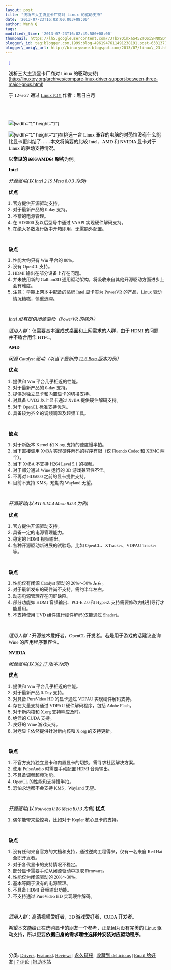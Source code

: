 ```yaml
--- 
layout: post 
title: "浅析三大主流显卡厂商对 Linux 的驱动支持" 
date: '2013-07-23T16:02:00.003+08:00' 
author: Wenh Q
tags:
modified\_time: '2013-07-23T16:02:49.580+08:00' 
thumbnail: https://lh5.googleusercontent.com/7JTbxYQimxaS45ZTQSiSHNOSDMNxMxch9hYTXkxSfr0tt5vnv90tD2yb\_Egyz-4H-ygP5p27gZknFJPDEfj-1fz9XLpHuQrvgSJFElvbx0yTdIiUd\_M=s72-c
blogger\_id: tag:blogger.com,1999:blog-4961947611491238191.post-6331377452778279741
blogger\_orig\_url: http://binaryware.blogspot.com/2013/07/linux\_23.html
---
```


<div
style="color: black; direction: ltr; font-family: &quot;Arial&quot;; font-size: 11pt; margin-bottom: 0; margin-left: 7.5pt; margin-right: 7.5pt; margin-top: 0; padding: 0;">

<span
style="color: #0000ee; font-family: &quot;Verdana&quot;; text-decoration: underline;">[

浅析三大主流显卡厂商对 Linux
的驱动支持](http://linuxtoy.org/archives/compare-linux-driver-support-between-three-major-gpus.html)</span>

</div>

<div
style="color: black; direction: ltr; font-family: &quot;Arial&quot;; font-size: 11pt; margin-bottom: 0; margin-left: 7.5pt; margin-right: 7.5pt; margin-top: 0; padding-bottom: 8pt; padding-left: 0; padding-right: 0; padding-top: 0;">

<span style="font-family: &quot;Verdana&quot;;">于 12-6-27 通过
</span><span
style="color: #0000ee; font-family: &quot;Verdana&quot;; text-decoration: underline;">[LinuxTOY](http://linuxtoy.org/)</span><span
style="font-family: &quot;Verdana&quot;;"> 作者：黑日白月</span>

</div>

<div
style="color: black; direction: ltr; font-family: &quot;Arial&quot;; font-size: 11pt; height: 11pt; margin-bottom: 0; margin-left: 7.5pt; margin-right: 7.5pt; margin-top: 0; padding: 0;">

<span style="font-family: &quot;Verdana&quot;;"></span>

</div>

<div
style="color: black; direction: ltr; font-family: &quot;Arial&quot;; font-size: 11pt; margin-bottom: 0; margin-left: 7.5pt; margin-right: 7.5pt; margin-top: 0; padding: 0;">

![](https://lh5.googleusercontent.com/7JTbxYQimxaS45ZTQSiSHNOSDMNxMxch9hYTXkxSfr0tt5vnv90tD2yb_Egyz-4H-ygP5p27gZknFJPDEfj-1fz9XLpHuQrvgSJFElvbx0yTdIiUd_M){width="1"
height="1"}

</div>

<div
style="color: black; direction: ltr; font-family: &quot;Arial&quot;; font-size: 11pt; margin-bottom: 0; margin-left: 7.5pt; margin-right: 7.5pt; margin-top: 0; padding: 0;">

![](https://lh6.googleusercontent.com/Q0Heo1-nOyUP7fLlXghn1kKWOGC9FtV3O_zIrOYuYGNqVOBfvfQula3ZqoqPEk1-YRqaSPb9KNPX8CzzOYPsT5Pg_JUensKO-0Li4BhgIzsVUPCIkBU){width="1"
height="1"}<span style="font-family: &quot;Verdana&quot;;">在挑选一台
Linux 兼容的电脑的时恐怕没有什么能比显卡更纠结了……本文将简要的比较
Intel、AMD 和 NVIDIA 显卡对于 Linux 的驱动支持情况。</span>

</div>

<div
style="color: black; direction: ltr; font-family: &quot;Arial&quot;; font-size: 11pt; margin-bottom: 0; margin-left: 7.5pt; margin-right: 7.5pt; margin-top: 0; padding: 0;">

<span style="font-family: &quot;Verdana&quot;;">以</span><span
style="font-family: &quot;Verdana&quot;; font-weight: bold;">常见的
i686/AMD64 架构</span><span
style="font-family: &quot;Verdana&quot;;">为例。</span>

</div>

<div
style="color: black; direction: ltr; font-family: &quot;Arial&quot;; font-size: 11pt; margin-bottom: 0; margin-left: 7.5pt; margin-right: 7.5pt; margin-top: 0; padding: 0;">

<span
style="font-family: &quot;Verdana&quot;; font-weight: bold;">Intel</span>

</div>

<div
style="color: black; direction: ltr; font-family: &quot;Arial&quot;; font-size: 11pt; margin-bottom: 0; margin-left: 7.5pt; margin-right: 7.5pt; margin-top: 0; padding: 0;">

<span
style="font-family: &quot;Verdana&quot;; font-style: italic;">开源驱动(以
Intel 2.19 Mesa 8.0.3 为例)</span>

</div>

<div
style="color: black; direction: ltr; font-family: &quot;Arial&quot;; font-size: 11pt; margin-bottom: 0; margin-left: 7.5pt; margin-right: 7.5pt; margin-top: 0; padding: 0;">

<span
style="font-family: &quot;Verdana&quot;; font-weight: bold;">优点</span>

</div>

1.  <span
    style="font-family: &quot;Verdana&quot;;">官方提供开源驱动支持。</span>
2.  <span style="font-family: &quot;Verdana&quot;;">对于最新产品的 0-day
    支持。</span>
3.  <span
    style="font-family: &quot;Verdana&quot;;">不错的电源管理。</span>
4.  <span style="font-family: &quot;Verdana&quot;;">在 HD3000
    及以后型号中通过 VAAPI 实现硬件解码支持。</span>
5.  <span
    style="font-family: &quot;Verdana&quot;;">在绝大多数发行版中开箱即用，无需额外配置。</span>

<div
style="color: black; direction: ltr; font-family: &quot;Arial&quot;; font-size: 11pt; height: 11pt; margin-bottom: 0; margin-left: 7.5pt; margin-right: 7.5pt; margin-top: 0; padding: 0;">

<span style="font-family: &quot;Verdana&quot;;"></span>

</div>

<div
style="color: black; direction: ltr; font-family: &quot;Arial&quot;; font-size: 11pt; margin-bottom: 0; margin-left: 7.5pt; margin-right: 7.5pt; margin-top: 0; padding: 0;">

<span
style="font-family: &quot;Verdana&quot;; font-weight: bold;">缺点</span>

</div>

1.  <span style="font-family: &quot;Verdana&quot;;">性能大约只有 Win
    平台的 80%。</span>
2.  <span style="font-family: &quot;Verdana&quot;;">没有 OpenCL
    支持。</span>
3.  <span style="font-family: &quot;Verdana&quot;;">HDMI
    输出在部分设备上存在问题。</span>
4.  <span style="font-family: &quot;Verdana&quot;;">并未使用新的
    Gallium3D
    通用驱动架构，将吸收来自其他开源驱动方面进步上会有难度。</span>
5.  <span
    style="font-family: &quot;Verdana&quot;;">注意：早期上网本中配备的贴牌
    Intel 显卡实为 PowerVR 的产品，Linux 驱动情况糟糕，慎重选购。</span>

<div
style="color: black; direction: ltr; font-family: &quot;Arial&quot;; font-size: 11pt; height: 11pt; margin-bottom: 0; margin-left: 7.5pt; margin-right: 7.5pt; margin-top: 0; padding: 0;">

<span style="font-family: &quot;Verdana&quot;;"></span>

</div>

<div
style="color: black; direction: ltr; font-family: &quot;Arial&quot;; font-size: 11pt; margin-bottom: 0; margin-left: 7.5pt; margin-right: 7.5pt; margin-top: 0; padding: 0;">

<span
style="font-family: &quot;Verdana&quot;; font-style: italic;">Intel
没有提供闭源驱动（PowerVR 的除外）</span>

</div>

<div
style="color: black; direction: ltr; font-family: &quot;Arial&quot;; font-size: 11pt; margin-bottom: 0; margin-left: 7.5pt; margin-right: 7.5pt; margin-top: 0; padding: 0;">

<span
style="font-family: &quot;Verdana&quot;; font-style: italic;">适用人群</span><span
style="font-family: &quot;Verdana&quot;;">：仅需要基本混成式桌面和上网需求的人群，由于
HDMI 的问题并不适合用作 HTPC。</span>

</div>

<div
style="color: black; direction: ltr; font-family: &quot;Arial&quot;; font-size: 11pt; margin-bottom: 0; margin-left: 7.5pt; margin-right: 7.5pt; margin-top: 0; padding: 0;">

<span
style="font-family: &quot;Verdana&quot;; font-weight: bold;">AMD</span>

</div>

<div
style="color: black; direction: ltr; font-family: &quot;Arial&quot;; font-size: 11pt; margin-bottom: 0; margin-left: 7.5pt; margin-right: 7.5pt; margin-top: 0; padding: 0;">

<span style="font-family: &quot;Verdana&quot;; font-style: italic;">闭源
Catalyst 驱动（以当下最新的 </span><span
style="color: #0000ee; font-family: &quot;Verdana&quot;; font-style: italic; text-decoration: underline;">[12.6
Beta
版本](http://linuxtoy.org/archives/amd-catalyst-12-6-beta.html)</span><span
style="font-family: &quot;Verdana&quot;; font-style: italic;">为例）</span>

</div>

<div
style="color: black; direction: ltr; font-family: &quot;Arial&quot;; font-size: 11pt; margin-bottom: 0; margin-left: 7.5pt; margin-right: 7.5pt; margin-top: 0; padding: 0;">

<span
style="font-family: &quot;Verdana&quot;; font-weight: bold;">优点</span>

</div>

1.  <span style="font-family: &quot;Verdana&quot;;">提供和 Win
    平台几乎相近的性能。</span>
2.  <span style="font-family: &quot;Verdana&quot;;">对于最新产品的 0-day
    支持。</span>
3.  <span
    style="font-family: &quot;Verdana&quot;;">提供对独立显卡和内置显卡的切换支持。</span>
4.  <span style="font-family: &quot;Verdana&quot;;">对具备 UVD2
    以上显卡通过 XvBA 提供硬件解码支持。</span>
5.  <span style="font-family: &quot;Verdana&quot;;">对于 OpenCL
    标准支持优秀。</span>
6.  <span
    style="font-family: &quot;Verdana&quot;;">具备较为齐全的调频调温及超频工具。</span>

<div
style="color: black; direction: ltr; font-family: &quot;Arial&quot;; font-size: 11pt; height: 11pt; margin-bottom: 0; margin-left: 7.5pt; margin-right: 7.5pt; margin-top: 0; padding: 0;">

<span style="font-family: &quot;Verdana&quot;;"></span>

</div>

<div
style="color: black; direction: ltr; font-family: &quot;Arial&quot;; font-size: 11pt; margin-bottom: 0; margin-left: 7.5pt; margin-right: 7.5pt; margin-top: 0; padding: 0;">

<span
style="font-family: &quot;Verdana&quot;; font-weight: bold;">缺点</span>

</div>

1.  <span style="font-family: &quot;Verdana&quot;;">对于新版本 Kernel 和
    X.org 支持的速度慢半拍。</span>
2.  <span style="font-family: &quot;Verdana&quot;;">当下直接调用 XvBA
    实现硬件解码的程序有限（仅 </span><span
    style="color: #0000ee; font-family: &quot;Verdana&quot;; text-decoration: underline;">[Fluendo
    Codec](http://linuxtoy.org/archives/fluendo-codec-pack-and-gstreamer-hardware-va-briefing.html)</span><span
    style="font-family: &quot;Verdana&quot;;"> 和 </span><span
    style="color: #0000ee; font-family: &quot;Verdana&quot;; text-decoration: underline;">[XBMC](http://www.phoronix.com/scan.php?page=news_item&px=MTAyODU)</span><span
    style="font-family: &quot;Verdana&quot;;"> 两个）。</span>
3.  <span style="font-family: &quot;Verdana&quot;;">当下 XvBA 不支持
    H264 Level 5.1 的视频。</span>
4.  <span style="font-family: &quot;Verdana&quot;;">对于部分通过 Wine
    运行的 3D 游戏兼容性不佳。</span>
5.  <span style="font-family: &quot;Verdana&quot;;">不再对 HD5000
    之前的显卡提供支持。</span>
6.  <span style="font-family: &quot;Verdana&quot;;">目前不支持
    KMS，短期内 Wayland 无望。</span>

<div
style="color: black; direction: ltr; font-family: &quot;Arial&quot;; font-size: 11pt; height: 11pt; margin-bottom: 0; margin-left: 7.5pt; margin-right: 7.5pt; margin-top: 0; padding: 0;">

<span style="font-family: &quot;Verdana&quot;;"></span>

</div>

<div
style="color: black; direction: ltr; font-family: &quot;Arial&quot;; font-size: 11pt; margin-bottom: 0; margin-left: 7.5pt; margin-right: 7.5pt; margin-top: 0; padding: 0;">

<span
style="font-family: &quot;Verdana&quot;; font-style: italic;">开源驱动(以
ATI 6.14.4 Mesa 8.0.3 为例)</span>

</div>

<div
style="color: black; direction: ltr; font-family: &quot;Arial&quot;; font-size: 11pt; margin-bottom: 0; margin-left: 7.5pt; margin-right: 7.5pt; margin-top: 0; padding: 0;">

<span
style="font-family: &quot;Verdana&quot;; font-weight: bold;">优点</span>

</div>

1.  <span
    style="font-family: &quot;Verdana&quot;;">官方提供开源驱动支持。</span>
2.  <span
    style="font-family: &quot;Verdana&quot;;">具备一定的电源管理能力。</span>
3.  <span style="font-family: &quot;Verdana&quot;;">稳定的 HDMI
    视频输出。</span>
4.  <span
    style="font-family: &quot;Verdana&quot;;">各种开源驱动新进展的试验场，比如
    OpenCL、XTracker、VDPAU Tracker 等。</span>

<div
style="color: black; direction: ltr; font-family: &quot;Arial&quot;; font-size: 11pt; height: 11pt; margin-bottom: 0; margin-left: 7.5pt; margin-right: 7.5pt; margin-top: 0; padding: 0;">

<span style="font-family: &quot;Verdana&quot;;"></span>

</div>

<div
style="color: black; direction: ltr; font-family: &quot;Arial&quot;; font-size: 11pt; margin-bottom: 0; margin-left: 7.5pt; margin-right: 7.5pt; margin-top: 0; padding: 0;">

<span
style="font-family: &quot;Verdana&quot;; font-weight: bold;">缺点</span>

</div>

1.  <span style="font-family: &quot;Verdana&quot;;">性能仅有闭源
    Catalyst 驱动的 20%～50% 左右。</span>
2.  <span
    style="font-family: &quot;Verdana&quot;;">对于最新发布的硬件尚不支持，需约半年左右。</span>
3.  <span
    style="font-family: &quot;Verdana&quot;;">动态电源管理存在闪屏缺陷。</span>
4.  <span style="font-family: &quot;Verdana&quot;;">部分功能如 HDMI
    音频输出、PCI-E 2.0 和 HyperZ
    支持需要修改内核引导行才能启用。</span>
5.  <span style="font-family: &quot;Verdana&quot;;">不支持使用 UVD
    组件进行硬件解码(仅能通过 Shader)。</span>

<div
style="color: black; direction: ltr; font-family: &quot;Arial&quot;; font-size: 11pt; height: 11pt; margin-bottom: 0; margin-left: 7.5pt; margin-right: 7.5pt; margin-top: 0; padding: 0;">

<span style="font-family: &quot;Verdana&quot;;"></span>

</div>

<div
style="color: black; direction: ltr; font-family: &quot;Arial&quot;; font-size: 11pt; margin-bottom: 0; margin-left: 7.5pt; margin-right: 7.5pt; margin-top: 0; padding: 0;">

<span
style="font-family: &quot;Verdana&quot;; font-style: italic;">适用人群：</span><span
style="font-family: &quot;Verdana&quot;;">开源技术爱好者，OpenCL
开发者。若是用于游戏的话建议查询 Wine 的应用程序兼容性。</span>

</div>

<div
style="color: black; direction: ltr; font-family: &quot;Arial&quot;; font-size: 11pt; margin-bottom: 0; margin-left: 7.5pt; margin-right: 7.5pt; margin-top: 0; padding: 0;">

<span
style="font-family: &quot;Verdana&quot;; font-weight: bold;">NVIDIA</span>

</div>

<div
style="color: black; direction: ltr; font-family: &quot;Arial&quot;; font-size: 11pt; margin-bottom: 0; margin-left: 7.5pt; margin-right: 7.5pt; margin-top: 0; padding: 0;">

<span
style="font-family: &quot;Verdana&quot;; font-style: italic;">闭源驱动(以
</span><span
style="color: #0000ee; font-family: &quot;Verdana&quot;; font-style: italic; text-decoration: underline;">[302.17
版本](http://linuxtoy.org/archives/briefing-about-nvidia.html)</span><span
style="font-family: &quot;Verdana&quot;; font-style: italic;">为例)</span>

</div>

<div
style="color: black; direction: ltr; font-family: &quot;Arial&quot;; font-size: 11pt; margin-bottom: 0; margin-left: 7.5pt; margin-right: 7.5pt; margin-top: 0; padding: 0;">

<span
style="font-family: &quot;Verdana&quot;; font-weight: bold;">优点</span>

</div>

1.  <span style="font-family: &quot;Verdana&quot;;">提供和 Win
    平台几乎相近的性能。</span>
2.  <span style="font-family: &quot;Verdana&quot;;">对于最新产品 0-Day
    支持。</span>
3.  <span style="font-family: &quot;Verdana&quot;;">对具备 PureVideo HD
    的显卡通过 VDPAU 实现硬件解码支持。</span>
4.  <span style="font-family: &quot;Verdana&quot;;">存在大量支持通过
    VDPAU 硬件解码程序，包括 Adobe Flash。</span>
5.  <span style="font-family: &quot;Verdana&quot;;">对于新内核和 X.org
    支持响应及时。</span>
6.  <span style="font-family: &quot;Verdana&quot;;">绝佳的 CUDA
    支持。</span>
7.  <span style="font-family: &quot;Verdana&quot;;">良好的 Wine
    游戏支持。</span>
8.  <span
    style="font-family: &quot;Verdana&quot;;">对老显卡依然提供针对新内核和
    X.org 的支持更新。</span>

<div
style="color: black; direction: ltr; font-family: &quot;Arial&quot;; font-size: 11pt; height: 11pt; margin-bottom: 0; margin-left: 7.5pt; margin-right: 7.5pt; margin-top: 0; padding: 0;">

<span style="font-family: &quot;Verdana&quot;;"></span>

</div>

<div
style="color: black; direction: ltr; font-family: &quot;Arial&quot;; font-size: 11pt; margin-bottom: 0; margin-left: 7.5pt; margin-right: 7.5pt; margin-top: 0; padding: 0;">

<span
style="font-family: &quot;Verdana&quot;; font-weight: bold;">缺点</span>

</div>

1.  <span
    style="font-family: &quot;Verdana&quot;;">不官方支持独立显卡和内置显卡的切换，需寻求社区解决方案。</span>
2.  <span style="font-family: &quot;Verdana&quot;;">使用 PulseAudio
    时需要手动配置 HDMI 音频输出。</span>
3.  <span
    style="font-family: &quot;Verdana&quot;;">不具备调频超频功能。</span>
4.  <span style="font-family: &quot;Verdana&quot;;">OpenCL
    的性能和支持慢半拍。</span>
5.  <span style="font-family: &quot;Verdana&quot;;">恐怕永远都不会支持
    KMS，Wayland 无望。</span>

<div
style="color: black; direction: ltr; font-family: &quot;Arial&quot;; font-size: 11pt; height: 11pt; margin-bottom: 0; margin-left: 7.5pt; margin-right: 7.5pt; margin-top: 0; padding: 0;">

<span style="font-family: &quot;Verdana&quot;;"></span>

</div>

<div
style="color: black; direction: ltr; font-family: &quot;Arial&quot;; font-size: 11pt; margin-bottom: 0; margin-left: 7.5pt; margin-right: 7.5pt; margin-top: 0; padding: 0;">

<span
style="font-family: &quot;Verdana&quot;; font-style: italic;">开源驱动(以
Nouveau 0.16 Mesa 8.0.3 为例)</span><span
style="font-family: &quot;Verdana&quot;;"> </span><span
style="font-family: &quot;Verdana&quot;; font-weight: bold;">优点</span>

</div>

1.  <span
    style="font-family: &quot;Verdana&quot;;">偶尔能带来些惊喜，比如对于
    Kepler 核心显卡的支持。</span>

<div
style="color: black; direction: ltr; font-family: &quot;Arial&quot;; font-size: 11pt; height: 11pt; margin-bottom: 0; margin-left: 7.5pt; margin-right: 7.5pt; margin-top: 0; padding: 0;">

<span style="font-family: &quot;Verdana&quot;;"></span>

</div>

<div
style="color: black; direction: ltr; font-family: &quot;Arial&quot;; font-size: 11pt; margin-bottom: 0; margin-left: 7.5pt; margin-right: 7.5pt; margin-top: 0; padding: 0;">

<span
style="font-family: &quot;Verdana&quot;; font-weight: bold;">缺点</span>

</div>

1.  <span
    style="font-family: &quot;Verdana&quot;;">没有任何来自官方的文档和支持，通过逆向工程得来，仅有一名来自
    Red Hat 全职开发者。</span>
2.  <span
    style="font-family: &quot;Verdana&quot;;">对于各代显卡的支持情况不稳定。</span>
3.  <span
    style="font-family: &quot;Verdana&quot;;">部分显卡需要手动从闭源驱动中提取
    Firmware。</span>
4.  <span style="font-family: &quot;Verdana&quot;;">性能仅为闭源驱动的
    20%～30%。</span>
5.  <span
    style="font-family: &quot;Verdana&quot;;">基本等同于没有的电源管理。</span>
6.  <span style="font-family: &quot;Verdana&quot;;">不具备 HDMI
    音频输出功能。</span>
7.  <span style="font-family: &quot;Verdana&quot;;">不支持通过 PureVideo
    HD 实现硬件解码。</span>

<div
style="color: black; direction: ltr; font-family: &quot;Arial&quot;; font-size: 11pt; height: 11pt; margin-bottom: 0; margin-left: 7.5pt; margin-right: 7.5pt; margin-top: 0; padding: 0;">

<span style="font-family: &quot;Verdana&quot;;"></span>

</div>

<div
style="color: black; direction: ltr; font-family: &quot;Arial&quot;; font-size: 11pt; margin-bottom: 0; margin-left: 7.5pt; margin-right: 7.5pt; margin-top: 0; padding: 0;">

<span
style="font-family: &quot;Verdana&quot;; font-style: italic;">适用人群</span><span
style="font-family: &quot;Verdana&quot;;">：高清视频爱好者，3D
游戏爱好者，CUDA 开发者。</span>

</div>

<div
style="color: black; direction: ltr; font-family: &quot;Arial&quot;; font-size: 11pt; margin-bottom: 0; margin-left: 7.5pt; margin-right: 7.5pt; margin-top: 0; padding: 0;">

<span
style="font-family: &quot;Verdana&quot;;">希望本文能给正在选购显卡的朋友一个参考，正是因为没有完美的
Linux 驱动支持，所以更要</span><span
style="font-family: &quot;Verdana&quot;; font-weight: bold;">依据自身的需求理性选择并安装对应驱动程序</span><span
style="font-family: &quot;Verdana&quot;;">。</span>

</div>

<div
style="color: black; direction: ltr; font-family: &quot;Arial&quot;; font-size: 11pt; height: 11pt; margin-bottom: 0; margin-left: 7.5pt; margin-right: 7.5pt; margin-top: 0; padding: 0;">

<span style="font-family: &quot;Verdana&quot;;"></span>

</div>

<div
style="color: black; direction: ltr; font-family: &quot;Arial&quot;; font-size: 11pt; margin-bottom: 0; margin-left: 7.5pt; margin-right: 7.5pt; margin-top: 0; padding: 0;">

<span style="font-family: &quot;Verdana&quot;;">分类: </span><span
style="color: #0000ee; font-family: &quot;Verdana&quot;; text-decoration: underline;">[Drivers](http://linuxtoy.org/category/apps/drivers)</span><span
style="font-family: &quot;Verdana&quot;;">, </span><span
style="color: #0000ee; font-family: &quot;Verdana&quot;; text-decoration: underline;">[Featured](http://linuxtoy.org/category/featured-post)</span><span
style="font-family: &quot;Verdana&quot;;">, </span><span
style="color: #0000ee; font-family: &quot;Verdana&quot;; text-decoration: underline;">[Reviews](http://linuxtoy.org/category/reviews)</span><span
style="font-family: &quot;Verdana&quot;;"> | </span><span
style="color: #0000ee; font-family: &quot;Verdana&quot;; text-decoration: underline;">[永久链接](http://linuxtoy.org/archives/compare-linux-driver-support-between-three-major-gpus.html)</span><span
style="font-family: &quot;Verdana&quot;;"> | </span><span
style="color: #0000ee; font-family: &quot;Verdana&quot;; text-decoration: underline;">[收藏到
del.icio.us](http://delicious.com/save?url=http://linuxtoy.org/archives/compare-linux-driver-support-between-three-major-gpus.html&title=%E6%B5%85%E6%9E%90%E4%B8%89%E5%A4%A7%E4%B8%BB%E6%B5%81%E6%98%BE%E5%8D%A1%E5%8E%82%E5%95%86%E5%AF%B9+Linux+%E7%9A%84%E9%A9%B1%E5%8A%A8%E6%94%AF%E6%8C%81)</span><span
style="font-family: &quot;Verdana&quot;;"> | </span><span
style="color: #0000ee; font-family: &quot;Verdana&quot;; text-decoration: underline;">[Email
给好友](https://www.blogger.com/blogger.g?blogID=4961947611491238191)</span><span
style="font-family: &quot;Verdana&quot;;"> | </span><span
style="color: #0000ee; font-family: &quot;Verdana&quot;; text-decoration: underline;">[7
评论](http://linuxtoy.org/archives/compare-linux-driver-support-between-three-major-gpus.html#comments)</span><span
style="font-family: &quot;Verdana&quot;;"> | </span><span
style="color: #0000ee; font-family: &quot;Verdana&quot;; text-decoration: underline;">[捐助本站](http://linuxtoy.org/faq/donate)</span>

</div>

